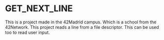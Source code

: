 # GET_NEXT_LINE
This is a project made in the 42Madrid campus. Which is a school from the 42Network.
This project reads a line from a file descriptor. This can be used too to read user input.
